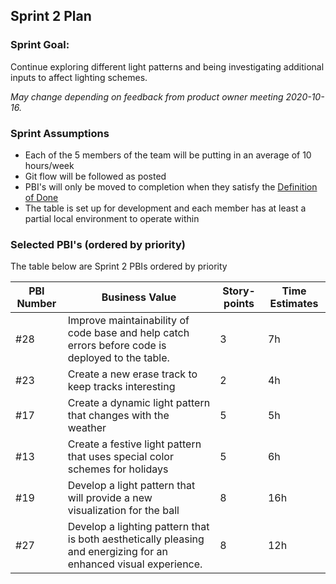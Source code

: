 ## Sprint 2 Plan

### Sprint Goal:

Continue exploring different light patterns and being investigating additional inputs to affect lighting schemes.

_May change depending on feedback from product owner meeting 2020-10-16._

### Sprint Assumptions

* Each of the 5 members of the team will be putting in an average of 10 hours/week
* Git flow will be followed as posted
* PBI's will only be moved to completion when they satisfy the [Definition of Done](/msoe.edu/sdl/sd21/sisyphus/msoe-sisbot/-/wikis/Process/Definition%20of%20Done)
* The table is set up for development and each member has at least a partial local environment to operate within

### Selected PBI's (ordered by priority)

The table below are Sprint 2 PBIs ordered by priority

| PBI Number | Business Value | Story-points | Time Estimates
| ---------- | -------------- | ------------ | -------------- |
| #28 | Improve maintainability of code base and help catch errors before code is deployed to the table. | 3 | 7h |
| #23 | Create a new erase track to keep tracks interesting | 2 | 4h |
| #17 | Create a dynamic light pattern that changes with the weather | 5 | 5h |
| #13 | Create a festive light pattern that uses special color schemes for holidays | 5 | 6h |
| #19 | Develop a light pattern that will provide a new visualization for the ball | 8 | 16h|
| #27 | Develop a lighting pattern that is both aesthetically pleasing and energizing for an enhanced visual experience. | 8 | 12h |